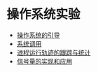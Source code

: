 # 操作系统实验
- [操作系统的引导](https://cms.hit.edu.cn/mod/wiki/view.php?pageid=15)
- [系统调用](https://cms.hit.edu.cn/mod/wiki/view.php?pageid=17)
- [进程运行轨迹的跟踪与统计](https://cms.hit.edu.cn/mod/wiki/view.php?pageid=20)
- [信号量的实现和应用](https://cms.hit.edu.cn/mod/wiki/view.php?pageid=26)
